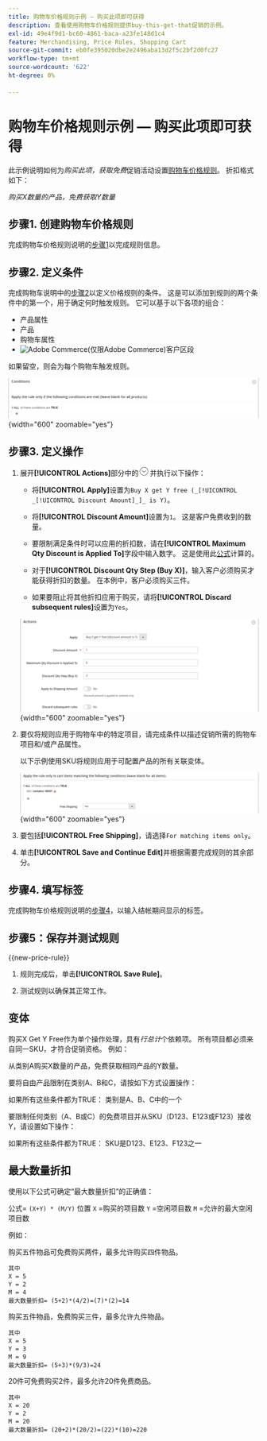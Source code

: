 ```yaml
---
title: 购物车价格规则示例 — 购买此项即可获得
description: 查看使用购物车价格规则提供buy-this-get-that促销的示例。
exl-id: 49e4f9d1-bc60-4861-baca-a23fe148d1c4
feature: Merchandising, Price Rules, Shopping Cart
source-git-commit: eb0fe395020dbe2e2496aba13d2f5c2bf2d0fc27
workflow-type: tm+mt
source-wordcount: '622'
ht-degree: 0%

---
```


# 购物车价格规则示例 — 购买此项即可获得

此示例说明如何为&#x200B;_购买此项，获取免费_&#x200B;促销活动设置[购物车价格规则](price-rules-cart.md)。 折扣格式如下：

_购买X数量的产品，免费获取Y数量_

## 步骤1. 创建购物车价格规则

完成购物车价格规则说明的[步骤1](price-rules-cart.md)以完成规则信息。

## 步骤2. 定义条件

完成购物车说明中的[步骤2](price-rules-cart.md)以定义价格规则的条件。 这是可以添加到规则的两个条件中的第一个，用于确定何时触发规则。 它可以基于以下各项的组合：

- 产品属性
- 产品
- 购物车属性
- ![Adobe Commerce](../assets/adobe-logo.svg)(仅限Adobe Commerce)客户区段

如果留空，则会为每个购物车触发规则。

![购物车价格规则 — 条件](./assets/buy-x-get-y-condition-default.png){width="600" zoomable="yes"}

## 步骤3. 定义操作

1. 展开&#x200B;**[!UICONTROL Actions]**&#x200B;部分中的![扩展选择器](../assets/icon-display-expand.png)并执行以下操作：

   - 将&#x200B;**[!UICONTROL Apply]**&#x200B;设置为`Buy X get Y free (_[!UICONTROL _[!UICONTROL Discount Amount]_]_ is Y)`。

   - 将&#x200B;**[!UICONTROL Discount Amount]**&#x200B;设置为`1`。 这是客户免费收到的数量。

   - 要限制满足条件时可以应用的折扣数，请在&#x200B;**[!UICONTROL Maximum Qty Discount is Applied To]**&#x200B;字段中输入数字。 这是使用此[公式](#maximum-quantity-discount)计算的。

   - 对于&#x200B;**[!UICONTROL Discount Qty Step (Buy X)]**，输入客户必须购买才能获得折扣的数量。 在本例中，客户必须购买三件。

   - 如果要阻止将其他折扣应用于购买，请将&#x200B;**[!UICONTROL Discard subsequent rules]**&#x200B;设置为`Yes`。

   ![购物车价格规则 — 购买3加1免费](./assets/buy-3-get-1-actions.png){width="600" zoomable="yes"}

1. 要仅将规则应用于购物车中的特定项目，请完成条件以描述促销所需的购物车项目和/或产品属性。

   以下示例使用SKU将规则应用于可配置产品的所有关联变体。

   ![购物车价格规则 — 购物车项目的条件](./assets/buy-3-get-1-actions-condition.png){width="600" zoomable="yes"}

1. 要包括&#x200B;**[!UICONTROL Free Shipping]**，请选择`For matching items only`。

1. 单击&#x200B;**[!UICONTROL Save and Continue Edit]**&#x200B;并根据需要完成规则的其余部分。

## 步骤4. 填写标签

完成购物车价格规则说明的[步骤4](price-rules-cart.md)，以输入结帐期间显示的标签。

## 步骤5：保存并测试规则

{{new-price-rule}}

1. 规则完成后，单击&#x200B;**[!UICONTROL Save Rule]**。

1. 测试规则以确保其正常工作。

## 变体

购买X Get Y Free作为单个操作处理，具有&#x200B;_行总计_&#x200B;个依赖项。 所有项目都必须来自同一SKU，才符合促销资格。 例如：

从类别A购买X数量的产品，免费获取相同产品的Y数量。

要将自由产品限制在类别A、B和C，请按如下方式设置操作：

如果所有这些条件都为TRUE：
类别是A、B、C中的一个

要限制任何类别（A、B或C）的免费项目并从SKU（D123、E123或F123）接收Y，请设置如下操作：

如果所有这些条件都为TRUE：
SKU是D123、E123、F123之一

## 最大数量折扣

使用以下公式可确定“最大数量折扣”的正确值：

公式= `(X+Y) * (M/Y)`
位置
`X` =购买的项目数
`Y` =空闲项目数
`M` =允许的最大空闲项目数

例如：

购买五件物品可免费购买两件，最多允许购买四件物品。

    其中
    X = 5
    Y = 2
    M = 4
    最大数量折扣= (5+2)*(4/2)=(7)*(2)=14

购买五件物品，免费购买三件，最多允许九件物品。

    其中
    X = 5
    Y = 3
    M = 9
    最大数量折扣= (5+3)*(9/3)=24

20件可免费购买2件，最多允许20件免费商品。

    其中
    X = 20
    Y = 2
    M = 20
    最大数量折扣= (20+2)*(20/2)=(22)*(10)=220
